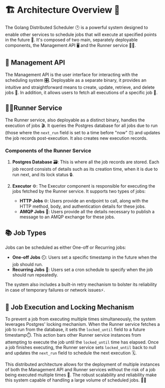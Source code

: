 # 🏗️ Architecture Overview 🌇

The Golang Distributed Scheduler 🕑 is a powerful system designed to enable other services to schedule jobs that will execute at specified points in the future 📆. 
It's composed of two main, separately deployable components, the Management API 🖥️ and the Runner service 🏃‍♀️.

## 🌇 Management API
The Management API is the user interface for interacting with the scheduling system 🎛️. 
Deployable as a separate binary, it provides an intuitive and straightforward means to create, update, retrieve, and delete jobs 📝. 
In addition, it allows users to fetch all executions of a specific job 👀.

## 🏃‍♂️Runner Service
The Runner service, also deployable as a distinct binary, handles the execution of jobs 🎬. 
It queries the Postgres database for all jobs due to run (those where the `next_run` field is set to a time before "now" ⏰) and updates the job records post-execution. 
It also creates new execution records.

### Components of the Runner Service
1. **Postgres Database** 🗃️: This is where all the job records are stored. Each job record consists of details such as its creation time, when it is due to run next, and its lock status 🔒.

2. **Executor** ⚙️: The Executor component is responsible for executing the jobs fetched by the Runner service. It supports two types of jobs:

   - **HTTP Jobs** 🌐: Users provide an endpoint to call, along with the HTTP method, body, and authentication details for these jobs.
   - **AMQP Jobs** 🐇: Users provide all the details necessary to publish a message to an AMQP exchange for these jobs.

## 📚 Job Types
Jobs can be scheduled as either One-off or Recurring jobs:

- **One-off Jobs** ⏲️: Users set a specific timestamp in the future when the job should run.
- **Recurring Jobs** 🔄: Users set a cron schedule to specify when the job should run repeatedly.

The system also includes a built-in retry mechanism to bolster its reliability in case of temporary failures or network issues⚡.

##  🔐 Job Execution and Locking Mechanism
To prevent a job from executing multiple times simultaneously, the system leverages Postgres' locking mechanism. When the Runner service fetches a job to run from the database, it sets the `locked_until` field to a future timestamp⏱️. 
This action bars other Runner service instances from attempting to execute the job until the `locked_until` time has elapsed. 
Once a job finishes executing, the Runner service sets `locked_until` back to null and updates the `next_run` field to schedule the next execution 🗓️.

This distributed architecture allows for the deployment of multiple instances of both the Management API and Runner services without the risk of a job being executed multiple times 🔄. 
The robust scalability and reliability make this system capable of handling a large volume of scheduled jobs. 🏋️‍♂️
